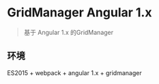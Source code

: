 # GridManager Angular 1.x
> 基于 Angular 1.x 的GridManager

## 环境
ES2015 + webpack + angular 1.x + gridmanager